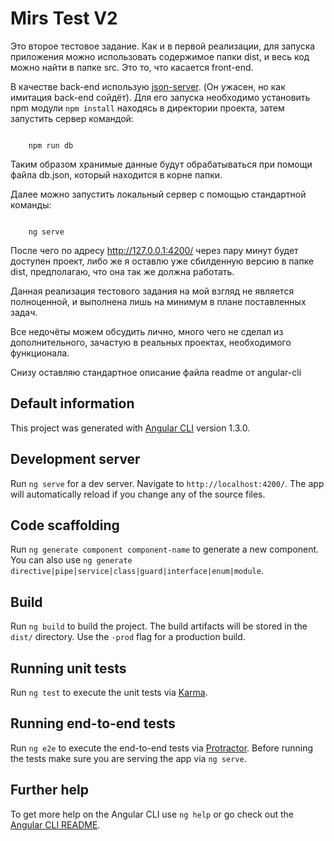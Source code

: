 # Mirs Test V2

Это второе тестовое задание. Как и в первой реализации, для запуска приложения можно использовать содержимое папки dist, и весь код можно найти в папке src. Это то, что касается front-end.

В качестве back-end использую [json-server](https://github.com/typicode/json-server). (Он ужасен, но как имитация back-end сойдёт).
Для его запуска необходимо установить npm модули `npm install` находясь в директории проекта, 
затем запустить сервер командой: 

```

	npm run db

```

Таким образом хранимые данные будут обрабатываться при помощи файла db.json, который находится в корне папки.

Далее можно запустить локальный сервер с помощью стандартной команды:

```

	ng serve

```

После чего по адресу http://127.0.0.1:4200/ через пару минут будет доступен проект, либо же я оставлю уже сбилденную версию в папке dist,
предполагаю, что она так же должна работать.

Данная реализация тестового задания на мой взгляд не является полноценной, и выполнена лишь на минимум в плане
поставленных задач.

Все недочёты можем обсудить лично, много чего не сделал из дополнительного, зачастую в реальных проектах, необходимого функционала.

Снизу оставляю стандартное описание файла readme от angular-cli

## Default information

This project was generated with [Angular CLI](https://github.com/angular/angular-cli) version 1.3.0.

## Development server

Run `ng serve` for a dev server. Navigate to `http://localhost:4200/`. The app will automatically reload if you change any of the source files.

## Code scaffolding

Run `ng generate component component-name` to generate a new component. You can also use `ng generate directive|pipe|service|class|guard|interface|enum|module`.

## Build

Run `ng build` to build the project. The build artifacts will be stored in the `dist/` directory. Use the `-prod` flag for a production build.

## Running unit tests

Run `ng test` to execute the unit tests via [Karma](https://karma-runner.github.io).

## Running end-to-end tests

Run `ng e2e` to execute the end-to-end tests via [Protractor](http://www.protractortest.org/).
Before running the tests make sure you are serving the app via `ng serve`.

## Further help

To get more help on the Angular CLI use `ng help` or go check out the [Angular CLI README](https://github.com/angular/angular-cli/blob/master/README.md).
